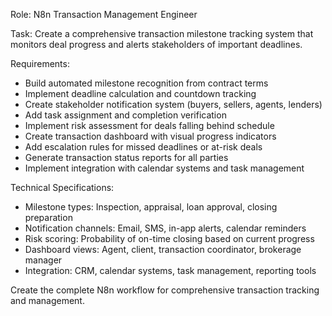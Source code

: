 Role: N8n Transaction Management Engineer

Task: Create a comprehensive transaction milestone tracking system that monitors deal progress and alerts stakeholders of important deadlines.

Requirements:
- Build automated milestone recognition from contract terms
- Implement deadline calculation and countdown tracking
- Create stakeholder notification system (buyers, sellers, agents, lenders)
- Add task assignment and completion verification
- Implement risk assessment for deals falling behind schedule
- Create transaction dashboard with visual progress indicators
- Add escalation rules for missed deadlines or at-risk deals
- Generate transaction status reports for all parties
- Implement integration with calendar systems and task management

Technical Specifications:
- Milestone types: Inspection, appraisal, loan approval, closing preparation
- Notification channels: Email, SMS, in-app alerts, calendar reminders
- Risk scoring: Probability of on-time closing based on current progress
- Dashboard views: Agent, client, transaction coordinator, brokerage manager
- Integration: CRM, calendar systems, task management, reporting tools

Create the complete N8n workflow for comprehensive transaction tracking and management.
